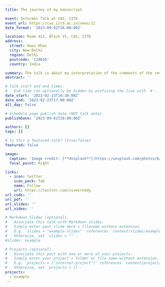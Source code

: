```yaml
---
title: The journey of my manuscript

event: Informal Talk at CAS, IITD
event_url: https://cas.iitd.ac.in/news/12
date_format: '2023-09-01T16:00:00Z'

location: Room 412, Block VI, CAS, IITD
address:
  street: Hauz Khas
  city: New Delhi
  region: Delhi
  postcode: '110016'
  country: India

summary: The talk is about my interpretation of the comments of the reviewers and answering their comments. It's my journey from getting a rejection from JGR Biogeosciences to acceptance in the ESD journal.
abstract: ''

# Talk start and end times.
#   End time can optionally be hidden by prefixing the line with `#`.
date_start: '2023-02-23T16:30:00Z'
date_end: '2023-02-23T17:00:00Z'
all_day: false

# Schedule page publish date (NOT talk date).
publishDate: '2023-09-01T20:00:00Z'

authors: []
tags: []

# Is this a featured talk? (true/false)
featured: false

image:
  caption: 'Image credit: [**Unsplash**](https://unsplash.com/photos/bzdhc5b3Bxs)'
  focal_point: Right

links:
  - icon: twitter
    icon_pack: fab
    name: Follow
    url: https://twitter.com/vivekreddy
url_code: ''
url_pdf: ''
url_slides: ''
url_video: ''

# Markdown Slides (optional).
#   Associate this talk with Markdown slides.
#   Simply enter your slide deck's filename without extension.
#   E.g. `slides = "example-slides"` references `content/slides/example-slides.md`.
#   Otherwise, set `slides = ""`.
#slides: example

# Projects (optional).
#   Associate this post with one or more of your projects.
#   Simply enter your project's folder or file name without extension.
#   E.g. `projects = ["internal-project"]` references `content/project/deep-learning/index.md`.
#   Otherwise, set `projects = []`.
projects:
  - example
---
```

